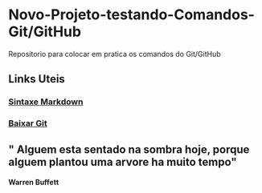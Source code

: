 # Novo-Projeto-testando-Comandos-Git/GitHub
Repositorio para colocar em pratica os comandos do Git/GitHub

## Links Uteis
### [Sintaxe Markdown](https://www.markdownguide.org/basic-syntax/)
### [Baixar Git](https://git-scm.com/downloads)


## " Alguem esta sentado na sombra hoje, porque alguem plantou uma arvore ha muito tempo"
#### Warren Buffett
